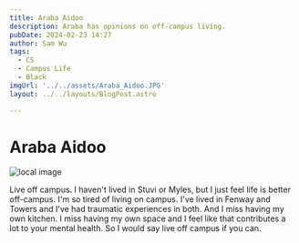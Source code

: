 ```yaml
---
title: Araba Aidoo
description: Araba has opinions on off-campus living. 
pubDate: 2024-02-23 14:27
author: Sam Wu
tags:
  - CS
  - Campus Life
  - Black
imgUrl: '../../assets/Araba_Aidoo.JPG'
layout: ../../layouts/BlogPost.astro

---
```

# Araba Aidoo

![local image](../../assets/Araba_Aidoo.JPG)

Live off campus. I haven't lived in Stuvi or Myles, but I just feel life is better off-campus. I'm so tired of living on campus. I've lived in Fenway and Towers and I've had traumatic experiences in both. And I miss having my own kitchen. I miss having my own space and I feel like that contributes a lot to your mental health. So I would say live off campus if you can.

